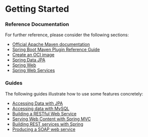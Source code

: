 # Getting Started

### Reference Documentation
For further reference, please consider the following sections:

* [Official Apache Maven documentation](https://maven.apache.org/guides/index.html)
* [Spring Boot Maven Plugin Reference Guide](https://docs.spring.io/spring-boot/docs/3.0.4/maven-plugin/reference/html/)
* [Create an OCI image](https://docs.spring.io/spring-boot/docs/3.0.4/maven-plugin/reference/html/#build-image)
* [Spring Data JPA](https://docs.spring.io/spring-boot/docs/3.0.4/reference/htmlsingle/#data.sql.jpa-and-spring-data)
* [Spring Web](https://docs.spring.io/spring-boot/docs/3.0.4/reference/htmlsingle/#web)
* [Spring Web Services](https://docs.spring.io/spring-boot/docs/3.0.4/reference/htmlsingle/#io.webservices)

### Guides
The following guides illustrate how to use some features concretely:

* [Accessing Data with JPA](https://spring.io/guides/gs/accessing-data-jpa/)
* [Accessing data with MySQL](https://spring.io/guides/gs/accessing-data-mysql/)
* [Building a RESTful Web Service](https://spring.io/guides/gs/rest-service/)
* [Serving Web Content with Spring MVC](https://spring.io/guides/gs/serving-web-content/)
* [Building REST services with Spring](https://spring.io/guides/tutorials/rest/)
* [Producing a SOAP web service](https://spring.io/guides/gs/producing-web-service/)

